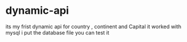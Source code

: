 # dynamic-api
its my frist dynamic api for country , continent and Capital
it worked with mysql 
i put the database file you can test it 
